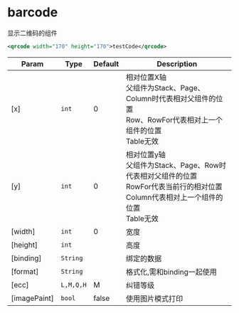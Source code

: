 # barcode
显示二维码的组件
``` xml 
<qrcode width="170" height="170">testCode</qrcode>
```

| Param | Type | Default | Description |
| --- | --- | --- | --- |
| [x] | <code>int</code> | 0 | 相对位置X轴<br/>父组件为Stack、Page、Column时代表相对父组件的位置<br/>Row、RowFor代表相对上一个组件的位置<br/>Table无效 |
| [y] | <code>int</code> | 0 | 相对位置y轴<br/>父组件为Stack、Page、Row时代表相对父组件的位置<br/>RowFor代表当前行的相对位置<br/>Column代表相对上一个组件的位置<br/>Table无效  |
| [width] | <code>int</code> | 0 | 宽度 |
| [height] | <code>int</code> |  | 高度 |
| [binding] | <code>String</code> |  | 绑定的数据 |
| [format] | <code>String</code> |  | 格式化,需和binding一起使用 |
| [ecc] | <code>L,M,Q,H</code> | M | 纠错等级 |
| [imagePaint] | <code>bool</code> | false | 使用图片模式打印 |